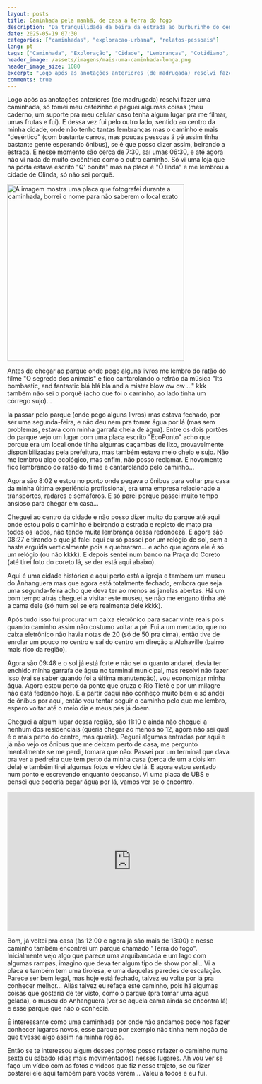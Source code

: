 ```yaml
---
layout: posts
title: Caminhada pela manhã, de casa á terra do fogo
description: "Da tranquilidade da beira da estrada ao burburinho do centro e à curiosidade de um novo parque, acompanhe essa caminhada cheia de observações e planos futuros."
date: 2025-05-19 07:30
categories: ["caminhadas", "exploracao-urbana", "relatos-pessoais"]
lang: pt
tags: ["Caminhada", "Exploração", "Cidade", "Lembranças", "Cotidiano", "Terra do Fogo", "Múseu do Anhanguera", "Olinda","Reflexões", "perdidoanotante"]
header_image: /assets/imagens/mais-uma-caminhada-longa.png
header_image_size: 1080
excerpt: "Logo após as anotações anteriores (de madrugada) resolvi fazer uma caminhada, só tomei meu cafézi..."
comments: true
---
```


Logo após as anotações anteriores (de madrugada) resolvi fazer uma caminhada, só tomei meu cafézinho e peguei algumas coisas (meu caderno, um suporte pra meu celular caso tenha algum lugar pra me filmar, umas frutas e fui). E dessa vez fui pelo outro lado, sentido ao centro da minha cidade, onde não tenho tantas lembranças mas o caminho é mais "desértico" (com bastante carros, mas poucas pessoas á pé assim tinha bastante gente esperando ônibus), se é que posso dizer assim, beirando a estrada. E nesse momento são cerca de 7:30, saí umas 06:30, e até agora não vi nada de muito excêntrico como o outro caminho. Só vi uma loja que na porta estava escrito "Q' bonita" mas na placa é "Ô linda" e me lembrou a cidade de Olinda, só não sei porquê.

<img loading='lazy' alt="A imagem mostra uma placa que fotografei durante a caminhada, borrei o nome para não saberem o local exato" src="{{ '/assets/imagens/mais-uma-caminhada-longa.png' | relative_url }}" width="400" height="400">

Antes de chegar ao parque onde pego alguns livros me lembro do ratão do filme "O segredo dos animais" e fico cantarolando o refrão da música "Its bombastic, and fantastic blá blá bla and a mister blow ow ow ..." kkk também não sei o porquê (acho que foi o caminho, ao lado tinha um córrego sujo)...

Ia passar pelo parque (onde pego alguns livros) mas estava fechado, por ser uma segunda-feira, e não deu nem pra tomar água por lá (mas sem problemas, estava com minha garrafa cheia de água). Entre os dois portões do parque vejo um lugar com uma placa escrito "EcoPonto" acho que porque era um local onde tinha algumas caçambas de lixo, provavelmente disponibilizadas pela prefeitura, mas também estava meio cheio e sujo. Não me lembrou algo ecológico, mas enfim, não posso reclamar. E novamente fico lembrando do ratão do filme e cantarolando pelo caminho...

Agora são 8:02 e estou no ponto onde pegava o ônibus para voltar pra casa da minha última experiência profissional, era uma empresa relacionado a transportes, radares e semáforos. E só parei porque passei muito tempo ansioso para chegar em casa... 

Cheguei ao centro da cidade e não posso dizer muito do parque até aqui onde estou pois o caminho é beirando a estrada e repleto de mato pra todos os lados, não tendo muita lembrança dessa redondeza. E agora são 08:27 e tirando o que já falei aqui eu só passei por um relógio de sol, sem a haste erguida verticalmente pois a quebraram... e acho que agora ele é só um relógio (ou não kkkk). E depois sentei num banco na Praça do Coreto (até tirei foto do coreto lá, se der está aqui abaixo).

Aqui é uma cidade histórica e aqui perto está a igreja e também um museu do Anhanguera mas que agora está totalmente fechado, embora que seja uma segunda-feira acho que deva ter ao menos as janelas abertas. Há um bom tempo atrás cheguei a visitar este museu, se não me engano tinha até a cama dele (só num sei se era realmente dele kkkk).

Após tudo isso fui procurar um caixa eletrônico para sacar vinte reais pois quando caminho assim não costumo voltar a pé. Fui a um mercado, que no caixa eletrônico não havia notas de 20 (só de 50 pra cima), então tive de enrolar um pouco no centro e saí do centro em direção a Alphaville (bairro mais rico da região).

Agora são 09:48 e o sol já está forte e não sei o quanto andarei, devia ter enchido minha garrafa de água no terminal municipal, mas resolvi não fazer isso (vai se saber quando foi a última manutenção), vou economizar minha água. Agora estou perto da ponte que cruza o Rio Tietê e por um milagre não está fedendo hoje. E a partir daqui não conheço muito bem e só andei de ônibus por aqui, então vou tentar seguir o caminho pelo que me lembro, espero voltar até o meio dia e meus pés já doem.

Cheguei a algum lugar dessa região, são 11:10 e ainda não cheguei a nenhum dos residenciais (queria chegar ao menos ao 12, agora não sei qual é o mais perto do centro, mas queria). Peguei algumas entradas por aqui e já não vejo os ônibus que me deixam perto de casa, me pergunto mentalmente se me perdi, tomara que não. Passei por um terminal que dava pra ver a pedreira que tem perto da minha casa (cerca de um a dois km dela) e também tirei algumas fotos e vídeo de lá. E agora estou sentado num ponto e escrevendo enquanto descanso. Vi uma placa de UBS e pensei que poderia pegar água por lá, vamos ver se o encontro.

<iframe width="560" height="315" src="https://www.youtube.com/embed/6NcScPnPYS8?si=Ypd-sIzKC74KYOmq" title="YouTube video player" frameborder="0" allow="accelerometer; autoplay; clipboard-write; encrypted-media; gyroscope; picture-in-picture; web-share" referrerpolicy="strict-origin-when-cross-origin" allowfullscreen></iframe>

Bom, já voltei pra casa (às 12:00 e agora já são mais de 13:00) e nesse caminho também encontrei um parque chamado "Terra do fogo". Inicialmente vejo algo que parece uma arquibancada e um lago com algumas rampas, imagino que deva ter algum tipo de show por ali.. Vi a placa e também tem uma tirolesa, e uma daquelas paredes de escalação. Parece ser bem legal, mas hoje está fechado, talvez eu volte por lá pra conhecer melhor... Aliás talvez eu refaça este caminho, pois há algumas coisas que gostaria de ter visto, como o parque (pra tomar uma água gelada), o museu do Anhanguera (ver se aquela cama ainda se encontra lá) e esse parque que não o conhecia.

É interessante como uma caminhada por onde não andamos pode nos fazer conhecer lugares novos, esse parque por exemplo não tinha nem noção de que tivesse algo assim na minha região.

Então se te interessou algum desses pontos posso refazer o caminho numa sexta ou sábado (dias mais movimentados) nesses lugares. Ah vou ver se faço um vídeo com as fotos e vídeos que fiz nesse trajeto, se eu fizer postarei ele aqui também para vocês verem... Valeu a todos e eu fui.